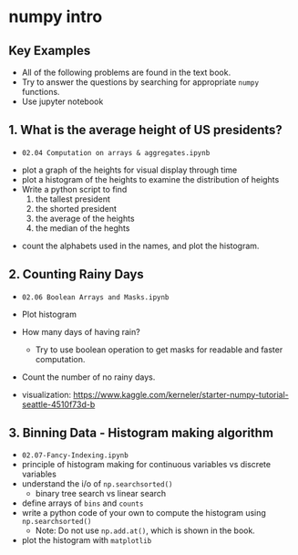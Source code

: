 # numpy intro

## Key Examples

- All of the following problems are found in the text book. 
- Try to answer the questions by searching for appropriate `numpy` functions. 
- Use jupyter notebook

## 1. What is the average height of US presidents?
  * `02.04 Computation on arrays & aggregates.ipynb`
  - plot a graph of the heights for visual display through time
  - plot a histogram of the heights to examine the distribution of heights
  - Write a python script to find
    1. the tallest president
    2. the shorted president
    3. the average of the heights
    4. the median of the heghts
    
 * count the alphabets used in the names, and plot the histogram.
 
## 2. Counting Rainy Days
  * `02.06 Boolean Arrays and Masks.ipynb`
  - Plot histogram
  - How many days of having rain?
    - Try to use boolean operation to get masks for readable and faster computation.
  - Count the number of no rainy days.
  
  - visualization: https://www.kaggle.com/kerneler/starter-numpy-tutorial-seattle-4510f73d-b
  
## 3. Binning Data - Histogram making algorithm
  - `02.07-Fancy-Indexing.ipynb`
  - principle of histogram making for continuous variables vs discrete variables
  - understand the i/o of `np.searchsorted()`
    - binary tree search vs linear search
  - define arrays of `bins` and `counts`
  - write a python code of your own to compute the histogram using `np.searchsorted()`
    - Note: Do not use `np.add.at()`, which is shown in the book.
  - plot the histogram with `matplotlib`
  
  
